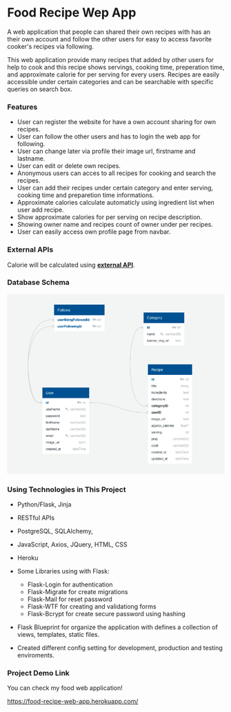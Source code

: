 # Food Recipe Wep App

A web application that people can shared their own recipes with has an their own account and follow the other users for easy to access favorite cooker's recipes via following.

This web application provide many recipes that added by other users for help to cook and this recipe shows servings, cooking time, preperation time, and approximate calorie for per serving for every users.
Recipes are easily accessible under certain categories and can be searchable with specific queries on search box.

### Features

-   User can register the website for have a own account sharing for own recipes.
-   User can follow the other users and has to login the web app for following.
-   User can change later via profile their image url, firstname and lastname.
-   User can edit or delete own recipes.
-   Anonymous users can acces to all recipes for cooking and search the recipes.
-   User can add their recipes under certain category and enter serving, cooking time and preparetion time informations.
-   Approximate calories calculate automaticly using ingredient list when user add recipe.
-   Show approximate calories for per serving on recipe description.
-   Showing owner name and recipes count of owner under per recipes.
-   User can easily access own profile page from navbar.

### External APIs

Calorie will be calculated using **[external API](https://api-ninjas.com/api/nutrition)**.

### Database Schema

![Database Diagram](app/static/images/diagram.png)

### Using Technologies in This Project

-   Python/Flask, Jinja
-   RESTful APIs
-   PostgreSQL, SQLAlchemy,
-   JavaScript, Axios, JQuery, HTML, CSS
-   Heroku
-   Some Libraries using with Flask:

    -   Flask-Login for authentication
    -   Flask-Migrate for create migrations
    -   Flask-Mail for reset password
    -   Flask-WTF for creating and validationg forms
    -   Flask-Bcrypt for create secure password using hashing

-   Flask Blueprint for organize the application with defines a collection of views, templates, static files.
-   Created different config setting for development, production and testing enviroments.

### Project Demo Link

You can check my food web application!

https://food-recipe-web-app.herokuapp.com/
